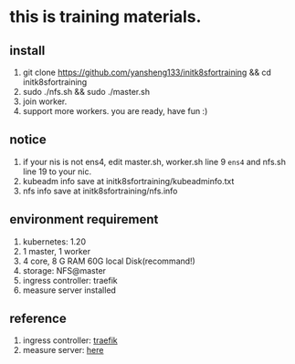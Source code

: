 # this is training materials.
## install
1. git clone https://github.com/yansheng133/initk8sfortraining && cd initk8sfortraining
2. sudo ./nfs.sh && sudo ./master.sh
3. join worker.
4. support more workers.
you are ready, have fun :)

## notice
1. if your nis is not ens4, edit master.sh, worker.sh line 9 `ens4` and nfs.sh line 19 to your nic.
2. kubeadm info save at initk8sfortraining/kubeadminfo.txt
3. nfs info save at initk8sfortraining/nfs.info 

## environment requirement
1. kubernetes: 1.20
2. 1 master, 1 worker
3. 4 core, 8 G RAM 60G local Disk(recommand!)
4. storage: NFS@master
5. ingress controller: traefik
6. measure server installed

## reference
1. ingress controller: [traefik](https://doc.traefik.io/traefik/v1.7/user-guide/kubernetes/)
2. measure server: [here](https://github.com/kubernetes-sigs/metrics-server)
